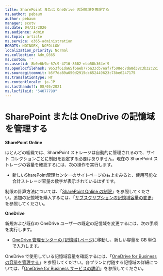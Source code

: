 ```yaml
---
title: SharePoint または OneDrive の記憶域を管理する
ms.author: pebaum
author: pebaum
manager: scotv
ms.date: 04/21/2020
ms.audience: Admin
ms.topic: article
ms.service: o365-administration
ROBOTS: NOINDEX, NOFOLLOW
localization_priority: Normal
ms.collection: Adm_O365
ms.custom: ''
ms.assetid: 8b0e6b9b-67c9-4716-8602-ebb58b364ef9
ms.openlocfilehash: 9653f61da65f6aeb77ba33cb7eaf7f508ec7da8d38c3b32c2c30ea519d31ada6
ms.sourcegitcommit: b5f7da89a650d2915dc652449623c78be6247175
ms.translationtype: HT
ms.contentlocale: ja-JP
ms.lasthandoff: 08/05/2021
ms.locfileid: "54077799"
---
```

# <a name="manage-your-sharepoint-or-onedrive-storage"></a>SharePoint または OneDrive の記憶域を管理する

 **SharePoint Online**
  
ほとんどの組織では、SharePoint ストレージは自動的に管理されるので、サイト コレクションごとに制限を設定する必要はありません。現在の SharePoint ストレージの容量を確認するには、次の操作を実行します。
  
- 新しいSharePoint管理センターのサイトページの右上をみると、使用可能な合計ストレージ容量の数字が表示されているはずです。
    
制限の計算方法については、「[SharePoint Online の制限](https://go.microsoft.com/fwlink/p/?LinkID=856113)」を参照してください。追加の記憶域を購入するには、「[サブスクリプションの記憶域容量の変更](https://go.microsoft.com/fwlink/?linkid=866428)」を参照してください。
  
 **OneDrive**
  
新規および既存の OneDrive ユーザーの既定の記憶域を変更するには、次の手順を実行します。
  
- [OneDrive 管理センターの [記憶域] ページ](https://admin.onedrive.com/?v=StorageSettings)に移動し、新しい容量を GB 単位で入力します。
    
OneDrive で使用している記憶域容量を確認するには、「[OneDrive for Business の容量を管理する](https://go.microsoft.com/fwlink/?linkid=866429)」を参照してください。各プランに付随する記憶域の詳細については、「[OneDrive for Business サービスの説明](https://go.microsoft.com/fwlink/p/?LinkID=826071)」を参照してください。
  

